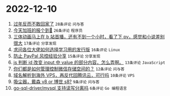 # 2022-12-10

1. [过年反而不敢回家了](https://www.v2ex.com/t/901483) `28条评论` `问与答`
1. [今天加班的报个到🙋‍](https://www.v2ex.com/t/901489) `26条评论` `程序员`
1. [三体动画马上在 b 站首播，还有不到一个小时，看了下 pv，感觉和小说差别很大](https://www.v2ex.com/t/901482) `17条评论` `分享发现`
1. [求问各位大佬如何选择学习用的发行版](https://www.v2ex.com/t/901479) `16条评论` `Linux`
1. [防止 PayPal 风控经验分享](https://www.v2ex.com/t/901493) `15条评论` `分享发现`
1. [js 判断 id 改变 input 中 value 的部分内容，怎么弄啊。](https://www.v2ex.com/t/901476) `13条评论` `JavaScript`
1. [你们都是如何管理控制微信存储空间的？](https://www.v2ex.com/t/901478) `12条评论` `问与答`
1. [域名解析到海外 VPS，再反代回腾讯云，可行吗](https://www.v2ex.com/t/901494) `10条评论` `VPS`
1. [吸尘器，戴森 v8 or 博世 s8?](https://www.v2ex.com/t/901485) `9条评论` `问与答`
1. [go-sql-driver/mysql 支持读写分离吗](https://www.v2ex.com/t/901500) `6条评论` `Go 编程语言`
